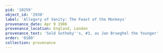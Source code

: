 ```yaml
---
pid: '10259'
object_id: '2930'
label: 'Allegory of Vanity: The Feast of the Monkeys'
provenance_date: Apr 9 1986
provenance_location: England, London
provenance_text: 'Sold Sotheby''s, #3, as Jan Brueghel the Younger'
order: '0100'
collection: provenance
---
```

